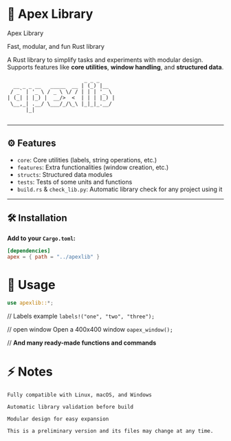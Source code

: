# 🚀 Apex Library

   Apex Library

Fast, modular, and fun Rust library



A Rust library to simplify tasks and experiments with modular design. Supports features like **core utilities**, **window handling**, and **structured data**.

```
                         _ _ _     
  __ _ _ __   _____  __ | (_) |__  
 / _` | '_ \ / _ \ \/ / | | | '_ \ 
| (_| | |_) |  __/>  <  | | | |_) |
 \__,_| .__/ \___/_/\_\ |_|_|_.__/ 
      |_|                                              
        
```

---

## ⚙️ Features

- `core`: Core utilities (labels, string operations, etc.)
- `features`: Extra functionalities (window creation, etc.)
- `structs`: Structured data modules
- `tests`: Tests of some units and functions
- `build.rs` & `check_lib.py`: Automatic library check for any project using it

---

## 🛠 Installation

**Add to your `Cargo.toml`:**

```toml
[dependencies]
apex = { path = "../apexlib" }
```
# 📝 Usage
```rust
use apexlib::*;
```
// Labels example
`labels!("one", "two", "three");`


// open window 
Open a 400x400 window
`oapex_window();`

// **And many ready-made functions and commands**

# ⚡ Notes

    Fully compatible with Linux, macOS, and Windows

    Automatic library validation before build

    Modular design for easy expansion

    This is a preliminary version and its files may change at any time.
